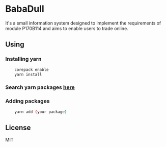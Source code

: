 # BabaDull
It's a small information system designed to implement the requirements of module P170B114 and aims to enable users to trade online.

## Using

### Installing yarn
```bash
    corepack enable
    yarn install
```
### Search yarn packages [here](https://yarnpkg.com/)

### Adding packages
```bash
    yarn add (your package)
```
## License
MIT
